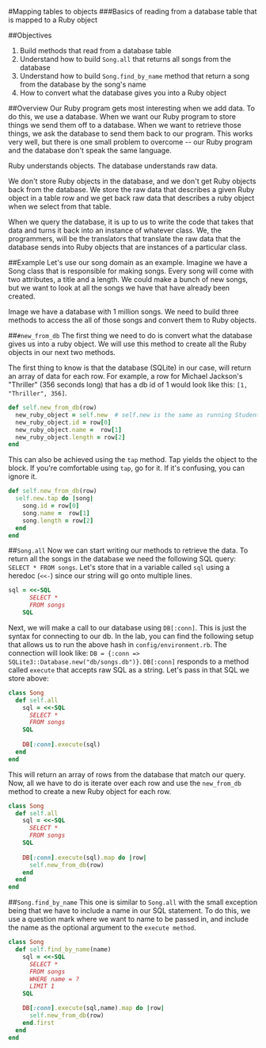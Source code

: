 #Mapping tables to objects 
###Basics of reading from a database table that is mapped to a Ruby object


##Objectives
1. Build methods that read from a database table
2. Understand how to build `Song.all` that returns all songs from the database
3. Understand how to build `Song.find_by_name` method that return a song from the database by the song's name
4. How to convert what the database gives you into a Ruby object

##Overview
Our Ruby program gets most interesting when we add data. To do this, we use a database. When we want our Ruby program to store things we send them off to a database. When we want to retrieve those things, we ask the database to send them back to our program. This works very well, but there is one small problem to overcome -- our Ruby program and the database don't speak the same language.

Ruby understands objects. The database understands raw data.

We don't store Ruby objects in the database, and we don't get Ruby objects back from the database. We store the raw data that describes a given Ruby object in a table row and we get back raw data that describes a ruby object when we select from that table. 

When we query the database, it is up to us to write the code that takes that data and turns it back into an instance of whatever class. We, the programmers, will be the translators that translate the raw data that the database sends into Ruby objects that are instances of a particular class.

##Example
Let's use our song domain as an example. Imagine we have a Song class that is responsible for making songs. Every song will come with two attributes, a title and a length. We could make a bunch of new songs, but we want to look at all the songs we have that have already been created.

Image we have a database with 1 million songs. We need to build three methods to access the all of those songs and convert them to Ruby objects.

##`#new_from_db`
The first thing we need to do is convert what the database gives us into a ruby object. We will use this method to create all the Ruby objects in our next two methods.

The first thing to know is that the database (SQLite) in our case, will return an array of data for each row. For example, a row for Michael Jackson's "Thriller" (356 seconds long) that has a db id of 1 would look like this: `[1, "Thriller", 356]`.

```ruby
def self.new_from_db(row)
  new_ruby_object = self.new  # self.new is the same as running Student.new
  new_ruby_object.id = row[0]
  new_ruby_object.name =  row[1]
  new_ruby_object.length = row[2]
end
```

This can also be achieved using the `tap` method. Tap yields the object to the block. If you're comfortable using `tap`, go for it. If it's confusing, you can ignore it. 

```ruby
def self.new_from_db(row)
  self.new.tap do |song|
    song.id = row[0]
    song.name =  row[1]
    song.length = row[2]
  end
end
```

##`Song.all` 
Now we can start writing our methods to retrieve the data. To return all the songs in the database we need the following SQL query: `SELECT * FROM songs`. Let's store that in a variable called `sql` using a heredoc (`<<-`) since our string will go onto multiple lines.

```ruby
sql = <<-SQL
      SELECT *
      FROM songs
    SQL
```
Next, we will make a call to our database using `DB[:conn]`. This is just the syntax for connecting to our db. In the lab, you can find the following setup that allows us to run the above hash in `config/environment.rb`. The connection will look like: `DB = {:conn => SQLite3::Database.new("db/songs.db")}`. `DB[:conn]` responds to a method called `execute` that accepts raw SQL as a string. Let's pass in that SQL we store above:

```ruby
class Song
  def self.all
    sql = <<-SQL
      SELECT *
      FROM songs
    SQL
    
    DB[:conn].execute(sql)
  end
end
```

This will return an array of rows from the database that match our query. Now, all we have to do is iterate over each row and use the `new_from_db` method to create a new Ruby object for each row.

```ruby
class Song
  def self.all
    sql = <<-SQL
      SELECT *
      FROM songs
    SQL
    
    DB[:conn].execute(sql).map do |row|
      self.new_from_db(row)
    end
  end
end
```

##`Song.find_by_name`
This one is similar to `Song.all` with the small exception being that we have to include a name in our SQL statement. To do this, we use a question mark where we want to name to be passed in, and include the name as the optional argument to the `execute method`.

```ruby
class Song
  def self.find_by_name(name)
    sql = <<-SQL
      SELECT *
      FROM songs
      WHERE name = ?
      LIMIT 1
    SQL

    DB[:conn].execute(sql,name).map do |row|
      self.new_from_db(row)
    end.first
  end
end
```


